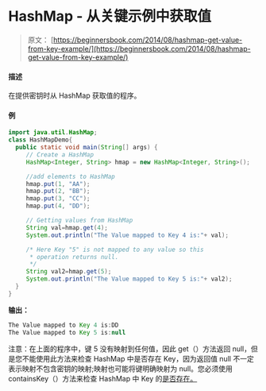 # HashMap - 从关键示例中获取值

> 原文： [https://beginnersbook.com/2014/08/hashmap-get-value-from-key-example/](https://beginnersbook.com/2014/08/hashmap-get-value-from-key-example/)

#### 描述

在提供密钥时从 HashMap 获取值的程序。

#### 例

```java
import java.util.HashMap;
class HashMapDemo{ 
  public static void main(String[] args) {
     // Create a HashMap
     HashMap<Integer, String> hmap = new HashMap<Integer, String>();

     //add elements to HashMap
     hmap.put(1, "AA");
     hmap.put(2, "BB");
     hmap.put(3, "CC");
     hmap.put(4, "DD");

     // Getting values from HashMap
     String val=hmap.get(4);
     System.out.println("The Value mapped to Key 4 is:"+ val);

     /* Here Key "5" is not mapped to any value so this 
      * operation returns null.
      */
     String val2=hmap.get(5);
     System.out.println("The Value mapped to Key 5 is:"+ val2);
  }
}
```

**输出：**

```java
The Value mapped to Key 4 is:DD
The Value mapped to Key 5 is:null

```

注意：在上面的程序中，键 5 没有映射到任何值，因此 get（）方法返回 null，但是您不能使用此方法来检查 HashMap 中是否存在 Key，因为返回值 null 不一定表示映射不包含密钥的映射;映射也可能将键明确映射为 null。您必须使用 containsKey（）方法来检查 HashMap 中 Key 的[是否存在。](https://beginnersbook.com/2014/07/java-check-if-a-particular-key-exists-in-hashmap-example/ "Java – Check if a particular key exists in HashMap example")
